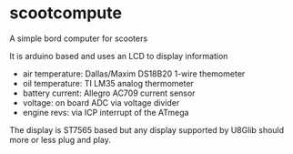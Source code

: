scootcompute
============

A simple bord computer for scooters

It is arduino based and uses an LCD to display information

* air temperature: Dallas/Maxim DS18B20 1-wire themometer
* oil temperature: TI LM35 analog thermometer 
* battery current: Allegro AC709 current sensor
* voltage: on board ADC via voltage divider
* engine revs: via ICP interrupt of the ATmega

The display is ST7565 based but any display supported by U8Glib should more or less plug and play.